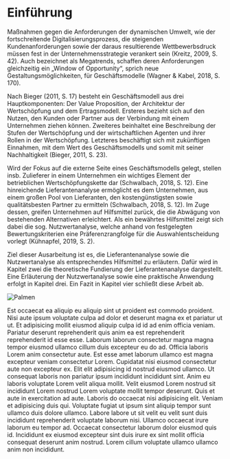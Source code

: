 # Einführung

Maßnahmen gegen die Anforderungen der dynamischen Umwelt, wie der fortschreitende Digitalisierungsprozess, die steigenden Kundenanforderungen sowie der daraus resultierende Wettbewerbsdruck müssen fest in der Unternehmensstrategie verankert sein (Kreitz, 2009, S. 42). Auch bezeichnet als Megatrends, schaffen deren Anforderungen gleichzeitig ein „Window of Opportunity“, sprich neue Gestaltungsmöglichkeiten, für Geschäftsmodelle (Wagner & Kabel, 2018, S. 170).

Nach Bieger (2011, S. 17) besteht ein Geschäftsmodell aus drei Hauptkomponenten: Der Value Proposition, der Architektur der Wertschöpfung und dem Ertragsmodell. Ersteres bezieht sich auf den Nutzen, den Kunden oder Partner aus der Verbindung mit einem Unternehmen ziehen können. Zweiteres beinhaltet eine Beschreibung der Stufen der Wertschöpfung und der wirtschaftlichen Agenten und ihrer Rollen in der Wertschöpfung. Letzteres beschäftigt sich mit zukünftigen Einnahmen, mit dem Wert des Geschäftsmodells und somit mit seiner Nachhaltigkeit (Bieger, 2011, S. 23).

Wird der Fokus auf die externe Seite eines Geschäftsmodells gelegt, stellen insb. Zulieferer in einem Unternehmen ein wichtiges Element der betrieblichen Wertschöpfungskette dar (Schwalbach, 2018, S. 12). Eine hinreichende Lieferantenanalyse ermöglicht es dem Unternehmen, aus einem großen Pool von Lieferanten, den kostengünstigsten sowie qualitätsbesten Partner zu ermitteln (Schwalbach, 2018, S. 12). Im Zuge dessen, greifen Unternehmen auf Hilfsmittel zurück, die die Abwägung von bestehenden Alternativen erleichtert. Als ein bewährtes Hilfsmittel zeigt sich dabei die sog. Nutzwertanalyse, welche anhand von festgelegten Bewertungskriterien eine Präferenzrangfolge für die Auswahlentscheidung vorlegt (Kühnapfel, 2019, S. 2).

Ziel dieser Ausarbeitung ist es, die Lieferantenanalyse sowie die Nutzwertanalyse als entsprechendes Hilfsmittel zu erläutern. Dafür wird in Kapitel zwei die theoretische Fundierung der Lieferantenanalyse dargestellt. Eine Erläuterung der Nutzwertanalyse sowie eine praktische Anwendung erfolgt in Kapitel drei. Ein Fazit in Kapitel vier schließt diese Arbeit ab.

![Palmen](01.jpg)

Est occaecat ea aliquip eu aliquip sint ut proident est commodo proident. Nisi aute ipsum voluptate culpa ad dolor et deserunt magna ex et pariatur ut ut. Et adipisicing mollit eiusmod aliquip culpa id id ad enim officia veniam. Pariatur deserunt reprehenderit quis anim ea est reprehenderit reprehenderit id esse esse. Laborum laborum consectetur magna magna tempor eiusmod ullamco cillum duis excepteur eu do ad.
Officia laboris Lorem anim consectetur aute. Est esse amet laborum ullamco est magna excepteur veniam consectetur Lorem. Cupidatat nisi eiusmod consectetur aute non excepteur ex. Elit elit adipisicing id nostrud eiusmod ullamco. Ut consequat laboris non pariatur ipsum incididunt incididunt sint. Anim eu laboris voluptate Lorem velit aliqua mollit.
Velit eiusmod Lorem nostrud sit incididunt Lorem nostrud Lorem voluptate mollit tempor deserunt. Quis et aute in exercitation ad aute. Laboris do occaecat nisi adipisicing elit. Veniam et adipisicing duis qui. Voluptate fugiat ut ipsum sint aliquip tempor sunt ullamco duis dolore ullamco. Labore labore ut sit velit eu velit sunt duis incididunt reprehenderit voluptate laborum nisi. Ullamco occaecat irure laborum eu tempor ad.
Occaecat consectetur laborum dolor eiusmod quis id. Incididunt ex eiusmod excepteur sint duis irure ex sint mollit officia consequat deserunt anim nostrud. Lorem cillum voluptate ullamco ullamco anim non incididunt.